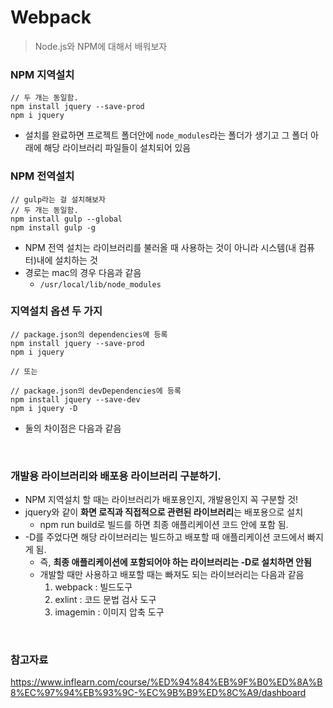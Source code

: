 # Webpack

> Node.js와 NPM에 대해서 배워보자

### NPM 지역설치

```
// 두 개는 동일함.
npm install jquery --save-prod
npm i jquery
```

- 설치를 완료하면 프로젝트 폴더안에 `node_modules`라는 폴더가 생기고 그 폴더 아래에 해당 라이브러리 파일들이 설치되어 있음

### NPM 전역설치

```
// gulp라는 걸 설치해보자
// 두 개는 동일함.
npm install gulp --global
npm install gulp -g
```

- NPM 전역 설치는 라이브러리를 불러올 때 사용하는 것이 아니라 시스템(내 컴퓨터)내에 설치하는 것
- 경로는 mac의 경우 다음과 같음
  - `/usr/local/lib/node_modules`

### 지역설치 옵션 두 가지

```
// package.json의 dependencies에 등록
npm install jquery --save-prod
npm i jquery

// 또는

// package.json의 devDependencies에 등록
npm install jquery --save-dev
npm i jquery -D
```

- 둘의 차이점은 다음과 같음

<br>

### 개발용 라이브러리와 배포용 라이브러리 구분하기.

- NPM 지역설치 할 때는 라이브러리가 배포용인지, 개발용인지 꼭 구분할 것!
- jquery와 같이 **화면 로직과 직접적으로 관련된 라이브러리**는 배포용으로 설치
  - npm run build로 빌드를 하면 최종 애플리케이션 코드 안에 포함 됨.
- -D를 주었다면 해당 라이브러리는 빌드하고 배포할 때 애플리케이션 코드에서 빠지게 됨.
  - 즉, **최종 애플리케이션에 포함되어야 하는 라이브러리는 -D로 설치하면 안됨**
  - 개발할 때만 사용하고 배포할 때는 빠져도 되는 라이브러리는 다음과 같음
    1. webpack : 빌드도구
    2. exlint : 코드 문법 검사 도구
    3. imagemin : 이미지 압축 도구

<br>

### 참고자료

https://www.inflearn.com/course/%ED%94%84%EB%9F%B0%ED%8A%B8%EC%97%94%EB%93%9C-%EC%9B%B9%ED%8C%A9/dashboard
